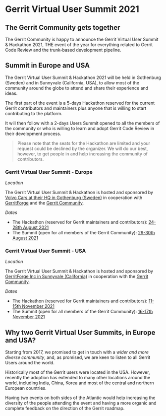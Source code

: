 # Gerrit Virtual User Summit 2021

## The Gerrit Community gets together

The Gerrit Community is happy to announce the Gerrit Virtual User Summit & Hackathon 2021,
THE event of the year for everything related to Gerrit Code Review and the
trunk-based development pipeline.

## Summit in Europe and USA

The Gerrit Virtual User Summit & Hackathon 2021 will be held in Gothenburg (Sweden) and
in Sunnyvale (California, USA), to allow most of the community around
the globe to attend and share their experience and ideas.

The first part of the event is a 5-days Hackathon reserved for the current
Gerrit contributors and maintainers plus anyone that is willing to start contributing
to the platform.

It will then follow with a 2-days Users Summit opened to all the members
of the community or who is willing to learn and adopt Gerrit Code Review in their
development process.

> Please note that the seats for the Hackathon are limited and your request could be declined by
> the organizer. We will do our best, however, to get people in and help increasing the community
> of contributors.

### Gerrit Virtual User Summit - Europe

*Location*

The Gerrit Virtual User Summit & Hackathon is hosted and sponsored by [Volvo Cars at their HQ in Gothenburg
(Sweden)](https://goo.gl/maps/rsjB5vsFXE2tQ5i6A) in cooperation with [GerritForge](http://www.gerritforge.com) and the [Gerrit Community](https://groups.google.com/forum/#!topic/repo-discuss/uVQbBOC9IeU).

*Dates*

- The Hackathon (reserved for Gerrit maintainers and contributors):
[24-28th August 2021](https://calendar.google.com/event?action=TEMPLATE&tmeid=NnEzcmxlbGtpam0zdDNhYXNqZjFjMmVwM2cgZ29vZ2xlLmNvbV91YmIxcGxhNmlqNzg1b3FianI2MWg0dmRpc0Bn&tmsrc=google.com_ubb1pla6ij785oqbjr61h4vdis%40group.calendar.google.com)
- The Summit (open for all members of the Gerrit Community):
[29-30th August 2021](https://calendar.google.com/event?action=TEMPLATE&tmeid=N3FhOTduMGJnOWphcXQ0Y3RpcG8xcDdxaWUgZ29vZ2xlLmNvbV91YmIxcGxhNmlqNzg1b3FianI2MWg0dmRpc0Bn&tmsrc=google.com_ubb1pla6ij785oqbjr61h4vdis%40group.calendar.google.com)

### Gerrit Virtual User Summit - USA

*Location*

The Gerrit Virtual User Summit & Hackathon is hosted and sponsored by [GerritForge Inc in Sunnyvale
(California)](https://goo.gl/maps/no8vCBpqi61pv2jx5) in cooperation with the
[Gerrit Community](https://groups.google.com/forum/#!topic/repo-discuss/uVQbBOC9IeU).

*Dates*

- The Hackathon (reserved for Gerrit maintainers and contributors):
[11-15th November 2021](https://calendar.google.com/event?action=TEMPLATE&tmeid=NXRqcDZkM283aGZjdjJxaG9wbWEwM2dianMgZ29vZ2xlLmNvbV91YmIxcGxhNmlqNzg1b3FianI2MWg0dmRpc0Bn&tmsrc=google.com_ubb1pla6ij785oqbjr61h4vdis%40group.calendar.google.com)
- The Summit (open for all members of the Gerrit Community):
[16-17th November 2021](https://calendar.google.com/event?action=TEMPLATE&tmeid=NjRnMjhsajl1dW9yaHNhcDhtdjNwZWw1bXMgZ29vZ2xlLmNvbV91YmIxcGxhNmlqNzg1b3FianI2MWg0dmRpc0Bn&tmsrc=google.com_ubb1pla6ij785oqbjr61h4vdis%40group.calendar.google.com)

## Why two Gerrit Virtual User Summits, in Europe and USA?

Starting from 2017, we promised to get in touch with a *wider and more diverse community*,
and, as promised, we are keen to listen to all Gerrit Users around the world.

Historically most of the Gerrit users were located in the USA. However, recently the adoption
has extended to many other locations around the world, including India, China, Korea and most
of the central and northern European countries.

Having two events on both sides of the Atlantic would help increasing the diversity of the
people attending the event and having a more organic and complete feedback on the direction
of the Gerrit roadmap.